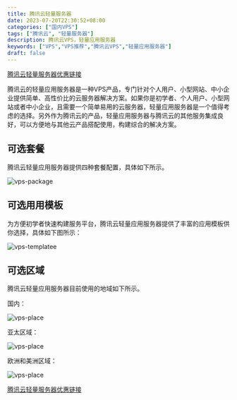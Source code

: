 ```yaml
---
title: 腾讯云轻量服务器
date: 2023-07-20T22:30:52+08:00
categories: ["国内VPS"]
tags: ["腾讯云", "轻量服务器"]
description: 腾讯云VPS，轻量应用服务器
keywords: ["VPS","VPS推荐","腾讯云VPS","轻量应用服务器"]
draft: false
---
```


[腾讯云轻量服务器优惠链接](https://curl.qcloud.com/q7Am1yRc)


腾讯云的轻量应用服务器是一种VPS产品，专门针对个人用户、小型网站、中小企业提供简单、高性价比的云服务器解决方案。如果你是初学者、个人用户、小型网站或者中小企业，且需要一个简单易用的云服务器，轻量应用服务器是一个值得考虑的选择。另外作为腾讯云的产品，轻量应用服务器与腾讯云的其他服务集成良好，可以方便地与其他云产品搭配使用，构建综合的解决方案。

## 可选套餐

腾讯云轻量应用服务器提供四种套餐配置，具体如下所示。

![vps-package](/images/tencent-app-vps/1689863999740.jpg)

## 可选用用模板

为方便初学者快速构建服务平台，腾讯云轻量应用服务器提供了丰富的应用模板供你选择，具体如下图所示：

![vps-templatee](/images/tencent-app-vps/1689864051621.jpg)

## 可选区域

腾讯云轻量应用服务器目前使用的地域如下所示。

国内：

![vps-place](/images/tencent-app-vps/1689864620377.jpg)

亚太区域：

![vps-place](/images/tencent-app-vps/1689864635582.jpg)

欧洲和美洲区域：

![vps-place](/images/tencent-app-vps/1689864652914.jpg)


[腾讯云轻量服务器优惠链接](https://curl.qcloud.com/q7Am1yRc)